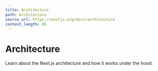```yaml
---
title: Architecture
path: Architecture
source_url: https://nextjs.org/docs/architecture
content_length: 85
---
```


# Architecture
Learn about the Next.js architecture and how it works under the hood.
